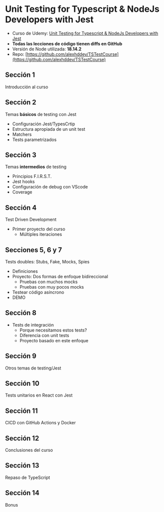 # Unit Testing for Typescript & NodeJs Developers with Jest

- Curso de Udemy: [Unit Testing for Typescript & NodeJs Developers with Jest](https://www.udemy.com/course/unit-testing-typescript-nodejs/)
- __Todas las lecciones de código tienen diffs en GitHub__
- Versión de Node utilizada: __18.14.2__
- Repo: [https://github.com/alexhddev/TSTestCourse](https://github.com/alexhddev/TSTestCourse)

## Sección 1
Introducción al curso

## Sección 2
Temas __básicos__ de testing con Jest
- Configuración Jest/TypesCrtip
- Estructura apropiada de un unit test
- Matchers
- Tests parametrizados

## Sección 3
Temas __intermedios__ de testing
- Principios F.I.R.S.T.
- Jest hooks
- Configuración de debug con VScode
- Coverage

## Sección 4
Test Driven Development
- Primer proyecto del curso
  - Múltiples iteraciones

## Secciones 5, 6 y 7
Tests doubles: Stubs, Fake, Mocks, Spies
- Definiciones
- Proyecto: Dos formas de enfoque bidireccional
  - Pruebas con muchos mocks
  - Pruebas con muy pocos mocks
- Testear código asíncrono
- DEMO 

## Sección 8
- Tests de integración
  - Porque necesitamos estos tests?
  - Diferencia con unit tests
  - Proyecto basado en este enfoque

## Sección 9
Otros temas de testing/Jest

## Sección 10
Tests unitarios en React con Jest

## Sección 11
CICD con GitHub Actions y Docker

## Sección 12
Conclusiones del curso

## Sección 13
Repaso de TypeScript

## Sección 14
Bonus
